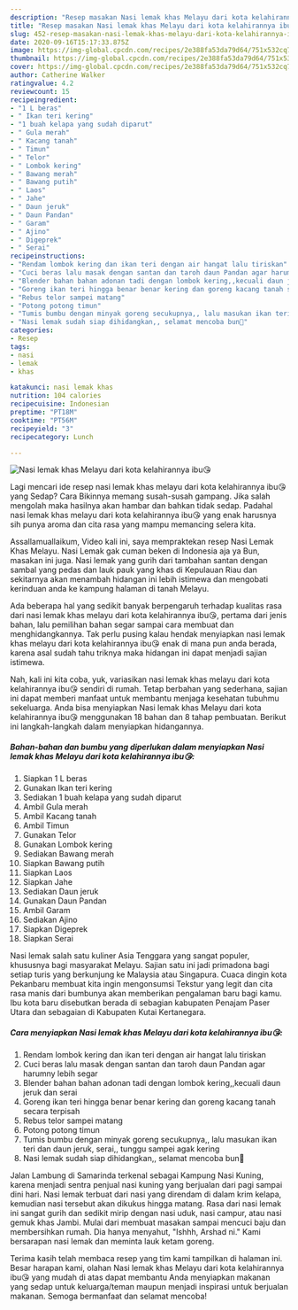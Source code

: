 ```yaml
---
description: "Resep masakan Nasi lemak khas Melayu dari kota kelahirannya ibu😘 | Langkah Membuat Nasi lemak khas Melayu dari kota kelahirannya ibu😘 Yang Mudah Dan Praktis"
title: "Resep masakan Nasi lemak khas Melayu dari kota kelahirannya ibu😘 | Langkah Membuat Nasi lemak khas Melayu dari kota kelahirannya ibu😘 Yang Mudah Dan Praktis"
slug: 452-resep-masakan-nasi-lemak-khas-melayu-dari-kota-kelahirannya-ibu-langkah-membuat-nasi-lemak-khas-melayu-dari-kota-kelahirannya-ibu-yang-mudah-dan-praktis
date: 2020-09-16T15:17:33.875Z
image: https://img-global.cpcdn.com/recipes/2e388fa53da79d64/751x532cq70/nasi-lemak-khas-melayu-dari-kota-kelahirannya-ibu😘-foto-resep-utama.jpg
thumbnail: https://img-global.cpcdn.com/recipes/2e388fa53da79d64/751x532cq70/nasi-lemak-khas-melayu-dari-kota-kelahirannya-ibu😘-foto-resep-utama.jpg
cover: https://img-global.cpcdn.com/recipes/2e388fa53da79d64/751x532cq70/nasi-lemak-khas-melayu-dari-kota-kelahirannya-ibu😘-foto-resep-utama.jpg
author: Catherine Walker
ratingvalue: 4.2
reviewcount: 15
recipeingredient:
- "1 L beras"
- " Ikan teri kering"
- "1 buah kelapa yang sudah diparut"
- " Gula merah"
- " Kacang tanah"
- " Timun"
- " Telor"
- " Lombok kering"
- " Bawang merah"
- " Bawang putih"
- " Laos"
- " Jahe"
- " Daun jeruk"
- " Daun Pandan"
- " Garam"
- " Ajino"
- " Digeprek"
- " Serai"
recipeinstructions:
- "Rendam lombok kering dan ikan teri dengan air hangat lalu tiriskan"
- "Cuci beras lalu masak dengan santan dan taroh daun Pandan agar harumny lebih segar"
- "Blender bahan bahan adonan tadi dengan lombok kering,,kecuali daun jeruk dan serai"
- "Goreng ikan teri hingga benar benar kering dan goreng kacang tanah secara terpisah"
- "Rebus telor sampei matang"
- "Potong potong timun"
- "Tumis bumbu dengan minyak goreng secukupnya,, lalu masukan ikan teri dan daun jeruk, serai,, tunggu sampei agak kering"
- "Nasi lemak sudah siap dihidangkan,, selamat mencoba bun🤗"
categories:
- Resep
tags:
- nasi
- lemak
- khas

katakunci: nasi lemak khas 
nutrition: 104 calories
recipecuisine: Indonesian
preptime: "PT18M"
cooktime: "PT56M"
recipeyield: "3"
recipecategory: Lunch

---
```



![Nasi lemak khas Melayu dari kota kelahirannya ibu😘](https://img-global.cpcdn.com/recipes/2e388fa53da79d64/751x532cq70/nasi-lemak-khas-melayu-dari-kota-kelahirannya-ibu😘-foto-resep-utama.jpg)

Lagi mencari ide resep nasi lemak khas melayu dari kota kelahirannya ibu😘 yang Sedap? Cara Bikinnya memang susah-susah gampang. Jika salah mengolah maka hasilnya akan hambar dan bahkan tidak sedap. Padahal nasi lemak khas melayu dari kota kelahirannya ibu😘 yang enak harusnya sih punya aroma dan cita rasa yang mampu memancing selera kita.

Assallamuallaikum, Video kali ini, saya mempraktekan resep Nasi Lemak Khas Melayu. Nasi Lemak gak cuman beken di Indonesia aja ya Bun, masakan ini juga. Nasi lemak yang gurih dari tambahan santan dengan sambal yang pedas dan lauk pauk yang khas di Kepulauan Riau dan sekitarnya akan menambah hidangan ini lebih istimewa dan mengobati kerinduan anda ke kampung halaman di tanah Melayu.

Ada beberapa hal yang sedikit banyak berpengaruh terhadap kualitas rasa dari nasi lemak khas melayu dari kota kelahirannya ibu😘, pertama dari jenis bahan, lalu pemilihan bahan segar sampai cara membuat dan menghidangkannya. Tak perlu pusing kalau hendak menyiapkan nasi lemak khas melayu dari kota kelahirannya ibu😘 enak di mana pun anda berada, karena asal sudah tahu triknya maka hidangan ini dapat menjadi sajian istimewa.


Nah, kali ini kita coba, yuk, variasikan nasi lemak khas melayu dari kota kelahirannya ibu😘 sendiri di rumah. Tetap berbahan yang sederhana, sajian ini dapat memberi manfaat untuk membantu menjaga kesehatan tubuhmu sekeluarga. Anda bisa menyiapkan Nasi lemak khas Melayu dari kota kelahirannya ibu😘 menggunakan 18 bahan dan 8 tahap pembuatan. Berikut ini langkah-langkah dalam menyiapkan hidangannya.

<!--inarticleads1-->

##### Bahan-bahan dan bumbu yang diperlukan dalam menyiapkan Nasi lemak khas Melayu dari kota kelahirannya ibu😘:

1. Siapkan 1 L beras
1. Gunakan  Ikan teri kering
1. Sediakan 1 buah kelapa yang sudah diparut
1. Ambil  Gula merah
1. Ambil  Kacang tanah
1. Ambil  Timun
1. Gunakan  Telor
1. Gunakan  Lombok kering
1. Sediakan  Bawang merah
1. Siapkan  Bawang putih
1. Siapkan  Laos
1. Siapkan  Jahe
1. Sediakan  Daun jeruk
1. Gunakan  Daun Pandan
1. Ambil  Garam
1. Sediakan  Ajino
1. Siapkan  Digeprek
1. Siapkan  Serai


Nasi lemak salah satu kuliner Asia Tenggara yang sangat populer, khususnya bagi masyarakat Melayu. Sajian satu ini jadi primadona bagi setiap turis yang berkunjung ke Malaysia atau Singapura. Cuaca dingin kota Pekanbaru membuat kita ingin mengonsumsi Tekstur yang legit dan cita rasa manis dari bumbunya akan memberikan pengalaman baru bagi kamu. Ibu kota baru disebutkan berada di sebagian kabupaten Penajam Paser Utara dan sebagaian di Kabupaten Kutai Kertanegara. 

<!--inarticleads2-->

##### Cara menyiapkan Nasi lemak khas Melayu dari kota kelahirannya ibu😘:

1. Rendam lombok kering dan ikan teri dengan air hangat lalu tiriskan
1. Cuci beras lalu masak dengan santan dan taroh daun Pandan agar harumny lebih segar
1. Blender bahan bahan adonan tadi dengan lombok kering,,kecuali daun jeruk dan serai
1. Goreng ikan teri hingga benar benar kering dan goreng kacang tanah secara terpisah
1. Rebus telor sampei matang
1. Potong potong timun
1. Tumis bumbu dengan minyak goreng secukupnya,, lalu masukan ikan teri dan daun jeruk, serai,, tunggu sampei agak kering
1. Nasi lemak sudah siap dihidangkan,, selamat mencoba bun🤗


Jalan Lambung di Samarinda terkenal sebagai Kampung Nasi Kuning, karena menjadi sentra penjual nasi kuning yang berjualan dari pagi sampai dini hari. Nasi lemak terbuat dari nasi yang direndam di dalam krim kelapa, kemudian nasi tersebut akan dikukus hingga matang. Rasa dari nasi lemak ini sangat gurih dan sedikit mirip dengan nasi uduk, nasi campur, atau nasi gemuk khas Jambi. Mulai dari membuat masakan sampai mencuci baju dan membersihkan rumah. Dia hanya menyahut, &#34;Ishhh, Arshad ni.&#34; Kami bersarapan nasi lemak dan meminta lauk ketam goreng. 

Terima kasih telah membaca resep yang tim kami tampilkan di halaman ini. Besar harapan kami, olahan Nasi lemak khas Melayu dari kota kelahirannya ibu😘 yang mudah di atas dapat membantu Anda menyiapkan makanan yang sedap untuk keluarga/teman maupun menjadi inspirasi untuk berjualan makanan. Semoga bermanfaat dan selamat mencoba!
